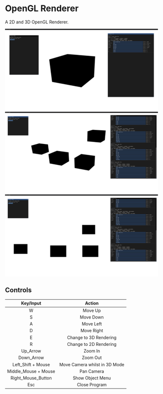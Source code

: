 # OpenGL Renderer

A 2D and 3D OpenGL Renderer.

![image1](images/image1.png)
![image2](images/image2.png)
![image3](images/image3.png)

## Controls

| Key/Input | Action |
| :---: | :---: |
| W | Move Up |
| S | Move Down |
| A | Move Left |
| D | Move Right |
| E | Change to 3D Rendering |
| R | Change to 2D Rendering |
| Up_Arrow | Zoom In |
| Down_Arrow | Zoom Out |
| Left_Shift + Mouse | Move Camera whilst in 3D Mode |
| Middle_Mouse + Mouse | Pan Camera |
| Right_Mouse_Button | Show Object Menu |
| Esc | Close Program |
